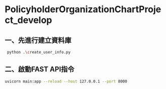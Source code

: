﻿# PolicyholderOrganizationChartProject_develop

 
## 一、先進行建立資料庫

```bash
 python .\create_user_info.py
```



## 二、啟動FAST API指令

```bash
uvicorn main:app --reload --host 127.0.0.1 --port 8000
```



